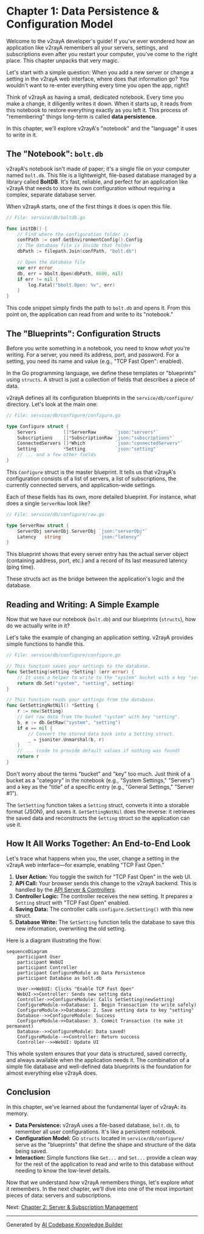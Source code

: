 # Chapter 1: Data Persistence & Configuration Model

Welcome to the v2rayA developer's guide! If you've ever wondered how an application like v2rayA remembers all your servers, settings, and subscriptions even after you restart your computer, you've come to the right place. This chapter unpacks that very magic.

Let's start with a simple question: When you add a new server or change a setting in the v2rayA web interface, where does that information go? You wouldn't want to re-enter everything every time you open the app, right?

Think of v2rayA as having a small, dedicated notebook. Every time you make a change, it diligently writes it down. When it starts up, it reads from this notebook to restore everything exactly as you left it. This process of "remembering" things long-term is called **data persistence**.

In this chapter, we'll explore v2rayA's "notebook" and the "language" it uses to write in it.

## The "Notebook": `bolt.db`

v2rayA's notebook isn't made of paper; it's a single file on your computer named `bolt.db`. This file is a lightweight, file-based database managed by a library called **BoltDB**. It's fast, reliable, and perfect for an application like v2rayA that needs to store its own configuration without requiring a complex, separate database server.

When v2rayA starts, one of the first things it does is open this file.

```go
// File: service/db/boltdb.go

func initDB() {
	// Find where the configuration folder is
	confPath := conf.GetEnvironmentConfig().Config
	// The database file is inside that folder
	dbPath := filepath.Join(confPath, "bolt.db")

	// Open the database file
	var err error
	db, err = bbolt.Open(dbPath, 0600, nil)
	if err != nil {
		log.Fatal("bbolt.Open: %v", err)
	}
}
```
This code snippet simply finds the path to `bolt.db` and opens it. From this point on, the application can read from and write to its "notebook."

## The "Blueprints": Configuration Structs

Before you write something in a notebook, you need to know *what* you're writing. For a server, you need its address, port, and password. For a setting, you need its name and value (e.g., "TCP Fast Open": enabled).

In the Go programming language, we define these templates or "blueprints" using `structs`. A struct is just a collection of fields that describes a piece of data.

v2rayA defines all its configuration blueprints in the `service/db/configure/` directory. Let's look at the main one:

```go
// File: service/db/configure/configure.go

type Configure struct {
	Servers          []*ServerRaw       `json:"servers"`
	Subscriptions    []*SubscriptionRaw `json:"subscriptions"`
	ConnectedServers []*Which           `json:"connectedServers"`
	Setting          *Setting           `json:"setting"`
	// ... and a few other fields
}
```
This `Configure` struct is the master blueprint. It tells us that v2rayA's configuration consists of a list of servers, a list of subscriptions, the currently connected servers, and application-wide settings.

Each of these fields has its own, more detailed blueprint. For instance, what does a single `ServerRaw` look like?

```go
// File: service/db/configure/raw.go

type ServerRaw struct {
	ServerObj serverObj.ServerObj `json:"serverObj"`
	Latency   string              `json:"latency"`
}
```
This blueprint shows that every server entry has the actual server object (containing address, port, etc.) and a record of its last measured latency (ping time).

These structs act as the bridge between the application's logic and the database.

## Reading and Writing: A Simple Example

Now that we have our notebook (`bolt.db`) and our blueprints (`structs`), how do we actually write in it?

Let's take the example of changing an application setting. v2rayA provides simple functions to handle this.

```go
// File: service/db/configure/configure.go

// This function saves your settings to the database.
func SetSetting(setting *Setting) (err error) {
	// It uses a helper to write to the "system" bucket with a key "setting".
	return db.Set("system", "setting", setting)
}

// This function reads your settings from the database.
func GetSettingNotNil() *Setting {
	r := new(Setting)
	// Get raw data from the bucket "system" with key "setting".
	b, e := db.GetRaw("system", "setting")
	if e == nil {
		// Convert the stored data back into a Setting struct.
		_ = jsoniter.Unmarshal(b, r)
	}
	// ... (code to provide default values if nothing was found)
	return r
}
```
Don't worry about the terms "bucket" and "key" too much. Just think of a bucket as a "category" in the notebook (e.g., "System Settings," "Servers") and a key as the "title" of a specific entry (e.g., "General Settings," "Server #1").

The `SetSetting` function takes a `Setting` struct, converts it into a storable format (JSON), and saves it. `GetSettingNotNil` does the reverse: it retrieves the saved data and reconstructs the `Setting` struct so the application can use it.

## How It All Works Together: An End-to-End Look

Let's trace what happens when you, the user, change a setting in the v2rayA web interface—for example, enabling "TCP Fast Open."

1.  **User Action:** You toggle the switch for "TCP Fast Open" in the web UI.
2.  **API Call:** Your browser sends this change to the v2rayA backend. This is handled by the [API Server & Controllers](03_api_server___controllers_.md).
3.  **Controller Logic:** The controller receives the new setting. It prepares a `Setting` struct with "TCP Fast Open" enabled.
4.  **Saving Data:** The controller calls `configure.SetSetting()` with this new struct.
5.  **Database Write:** The `SetSetting` function tells the database to save this new information, overwriting the old setting.

Here is a diagram illustrating the flow:

```mermaid
sequenceDiagram
    participant User
    participant WebUI
    participant Controller
    participant ConfigureModule as Data Persistence
    participant Database as bolt.db

    User->>WebUI: Clicks "Enable TCP Fast Open"
    WebUI->>Controller: Sends new setting data
    Controller->>ConfigureModule: Calls SetSetting(newSetting)
    ConfigureModule->>Database: 1. Begin Transaction (to write safely)
    ConfigureModule->>Database: 2. Save setting data to key "setting"
    Database-->>ConfigureModule: Success
    ConfigureModule->>Database: 3. Commit Transaction (to make it permanent)
    Database-->>ConfigureModule: Data saved!
    ConfigureModule-->>Controller: Return success
    Controller-->>WebUI: Update UI
```

This whole system ensures that your data is structured, saved correctly, and always available when the application needs it. The combination of a simple file database and well-defined data blueprints is the foundation for almost everything else v2rayA does.

## Conclusion

In this chapter, we've learned about the fundamental layer of v2rayA: its memory.

-   **Data Persistence:** v2rayA uses a file-based database, `bolt.db`, to remember all user configurations. It's like a persistent notebook.
-   **Configuration Model:** Go `structs` located in `service/db/configure/` serve as the "blueprints" that define the shape and structure of the data being saved.
-   **Interaction:** Simple functions like `Get...` and `Set...` provide a clean way for the rest of the application to read and write to this database without needing to know the low-level details.

Now that we understand *how* v2rayA remembers things, let's explore *what* it remembers. In the next chapter, we'll dive into one of the most important pieces of data: servers and subscriptions.

Next: [Chapter 2: Server & Subscription Management](02_server___subscription_management_.md)

---

Generated by [AI Codebase Knowledge Builder](https://github.com/The-Pocket/Tutorial-Codebase-Knowledge)
